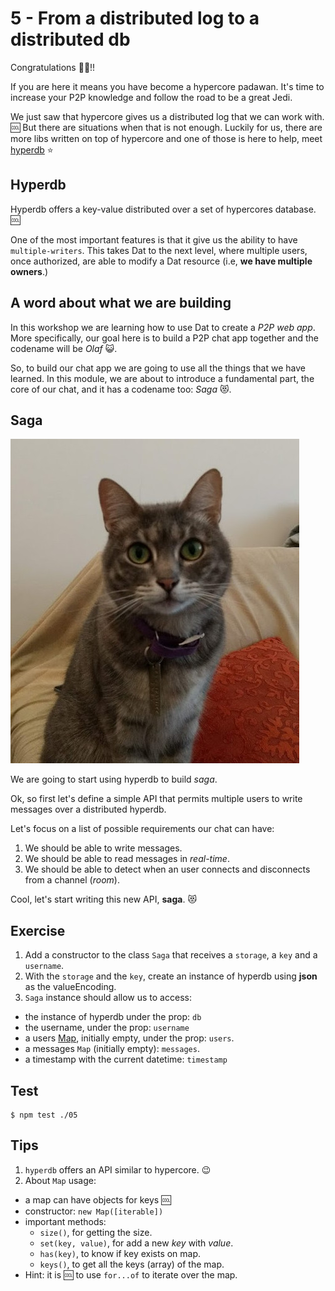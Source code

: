 # 5 - From a distributed log to a distributed db

Congratulations :tada::fireworks:!!

If you are here it means you have become a hypercore padawan. It's time to increase your P2P knowledge and follow the road to be a great Jedi.

We just saw that hypercore gives us a distributed log that we can work with. :cool:
But there are situations when that is not enough. Luckily for us, there are more libs written on top of hypercore and one of those is here to help, meet [hyperdb](/hyperdb) :star:

## Hyperdb

Hyperdb offers a key-value distributed over a set of hypercores database. :cool:

One of the most important features is that it give us the ability to have `multiple-writers`. This takes Dat to the next level, where multiple users, once authorized, are able to modify a Dat resource (i.e, **we have multiple owners**.)

## A word about what we are building

In this workshop we are learning how to use Dat to create a _P2P web app_. More specifically, our goal here is to build a P2P chat app together and the codename will be _Olaf_ :smiley_cat:.

So, to build our chat app we are going to use all the things that we have learned. In this module, we are about to introduce a fundamental part, the core of our chat, and it has a codename too: _Saga_ :heart_eyes_cat:.

## Saga

![saga](/assets/saga.jpg)

We are going to start using hyperdb to build _saga_.

Ok, so first let's define a simple API that permits multiple users to write messages over a distributed hyperdb.

Let's focus on a list of possible requirements our chat can have:

1. We should be able to write messages.
1. We should be able to read messages in _real-time_.
1. We should be able to detect when an user connects and disconnects from a channel (_room_).

Cool, let's start writing this new API, **saga**. :heart_eyes_cat:

## Exercise

1. Add a constructor to the class `Saga` that receives a `storage`, a `key` and a `username`.
2. With the `storage` and the `key`, create an instance of hyperdb using **json** as the valueEncoding.
3. `Saga` instance should allow us to access:
  * the instance of hyperdb under the prop: `db`
  * the username, under the prop: `username`
  * a users [Map](https://developer.mozilla.org/es/docs/Web/JavaScript/Referencia/Objetos_globales/Map), initially empty, under the prop: `users`.
  * a messages `Map` (initially empty): `messages`.
  * a timestamp with the current datetime: `timestamp`

## Test

```
$ npm test ./05
```

## Tips

1. `hyperdb` offers an API similar to hypercore. :wink:
2. About `Map` usage:
  - a map can have objects for keys :cool:
  - constructor: `new Map([iterable])`
  - important methods:
    - `size()`, for getting the size.
    - `set(key, value)`, for add a new _key_ with _value_.
    - `has(key)`, to know if key exists on map.
    - `keys()`, to get all the keys (array) of the map.
  - Hint: it is :cool: to use `for...of` to iterate over the map.
